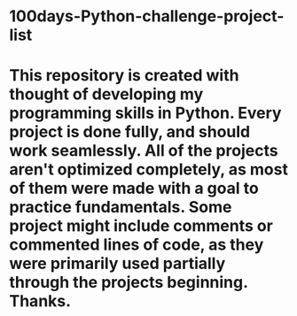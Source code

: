 # 100days-Python-challenge-project-list

# This repository is created with thought of developing my programming skills in Python. Every project is done fully, and should work seamlessly. All of the projects aren't optimized completely, as most of them were made with a goal to practice fundamentals. Some project might include comments or commented lines of code, as they were primarily used partially through the projects beginning. Thanks.
